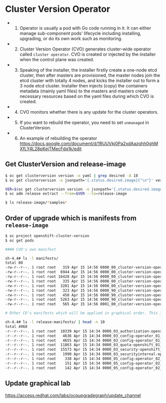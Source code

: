 # Cluster Version Operator

* 1. Operator is usually a pod with Go code running in it. It can either manage sub-component pods' lifecycle including installing, upgrading, or do its own work such as monitoring.

* 2. Cluster Version Operator (CVO) generates cluster-wide operator called `cluster operator`. CVO is created or injected by the installer when the control plane was created.

* 3. Speaking of the installer, the installer firstly create a one-node etcd cluster, then after masters are provisioned, the master nodes join the etcd cluster with totally 4 nodes, and kicks the installer out to form a 3 node etcd cluster. Installer then injects (copy) the containers metadata (mainly yaml files) to the masters and masters create necessary resources based on the yaml files during which CVO is created.

* 4. CVO monitors whether there is any update for the cluster operators.

* 5. If you want to rebuild the operator, you need to set `unmanaged` in ClusterVersion.

* 6. An example of rebuilding the operator <https://docs.google.com/document/d/1RUUVkj0Pa2xdAazghh0ghMXfLY4L28pKejTMecFdq1k/edit>

## Get ClusterVersion and release-image

~~~bash
$ oc get clusterversion version -o yaml | grep desired -A 10
$ oc get clusterversion -o jsonpath='{.status.desired.image}{"\n"}' version

VER=$(oc get clusterversion version -o jsonpath='{.status.desired.image}')
$ oc adm release extract --from=$VER --to=release-image

$ ls release-image/*samples*
~~~

## Order of upgrade which is manifests from `release-image`

~~~bash
$ oc project openshift-cluster-version
$ oc get pods

#### CVO's own manifest

sh-4.4# ls -l manifests/
total 60
-rw-r--r--. 1 root root   319 Apr 15 14:56 0000_00_cluster-version-operator_00_namespace.yaml
-rw-r--r--. 1 root root  6944 Apr 15 14:56 0000_00_cluster-version-operator_01_clusteroperator.crd.yaml
-rw-r--r--. 1 root root 16428 Apr 15 14:56 0000_00_cluster-version-operator_01_clusterversion.crd.yaml
-rw-r--r--. 1 root root   335 Apr 15 14:56 0000_00_cluster-version-operator_02_roles.yaml
-rw-r--r--. 1 root root  3201 Apr 15 14:56 0000_00_cluster-version-operator_03_deployment.yaml
-rw-r--r--. 1 root root   323 Apr 15 14:56 0000_90_cluster-version-operator_00_prometheusrole.yaml
-rw-r--r--. 1 root root   458 Apr 15 14:56 0000_90_cluster-version-operator_01_prometheusrolebinding.yaml
-rw-r--r--. 1 root root  5263 Apr 15 14:56 0000_90_cluster-version-operator_02_servicemonitor.yaml
-rw-r--r--. 1 root root   565 Apr 15 14:56 0001_00_cluster-version-operator_03_service.yaml

# Other CO's manifests which will be applied in graphical order. This is retrieved from `release-image`

sh-4.4# ls -l release-manifests/ | head -n 10
total 4968
-r--r--r--. 1 root root  10339 Apr 15 14:34 0000_03_authorization-openshift_01_rolebindingrestriction.crd.yaml
-r--r--r--. 1 root root   4636 Apr 15 14:34 0000_03_config-operator_01_operatorhub.crd.yaml
-r--r--r--. 1 root root   4655 Apr 15 14:34 0000_03_config-operator_01_proxy.crd.yaml
-r--r--r--. 1 root root  11863 Apr 15 14:34 0000_03_quota-openshift_01_clusterresourcequota.crd.yaml
-r--r--r--. 1 root root  15573 Apr 15 14:34 0000_03_security-openshift_01_scc.crd.yaml
-r--r--r--. 1 root root   1990 Apr 15 14:34 0000_03_securityinternal-openshift_02_rangeallocation.crd.yaml
-r--r--r--. 1 root root    338 Apr 15 14:34 0000_05_config-operator_02_apiserver.cr.yaml
-r--r--r--. 1 root root    151 Apr 15 14:34 0000_05_config-operator_02_authentication.cr.yaml
-r--r--r--. 1 root root    142 Apr 15 14:34 0000_05_config-operator_02_build.cr.yaml

~~~

## Update graphical lab

<https://access.redhat.com/labs/ocpupgradegraph/update_channel>
